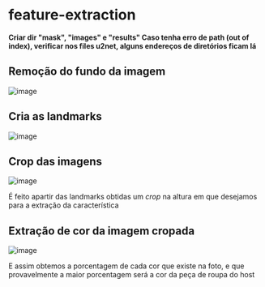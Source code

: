 # feature-extraction

<b> Criar dir "mask", "images" e "results"
Caso tenha erro de path (out of index), verificar nos files u2net, alguns endereços de diretórios ficam lá</b>


## Remoção do fundo da imagem
![image](https://user-images.githubusercontent.com/103227067/193166819-03bef079-1e79-4736-85f2-69d99c56ac77.png)

## Cria as landmarks 
![image](https://user-images.githubusercontent.com/103227067/193167112-468dcffb-ceef-45cb-81a0-89783681c3e2.png)

## Crop das imagens
![image](https://user-images.githubusercontent.com/103227067/193167345-5dfb1039-ce18-4789-b582-998f795f8530.png)

É feito apartir das landmarks obtidas um <i>crop</i> na altura em que desejamos para a extração da característica

## Extração de cor da imagem cropada
![image](https://user-images.githubusercontent.com/103227067/193167448-cc27df96-36f1-4260-90b2-a2c118bac863.png)

E assim obtemos a porcentagem de cada cor que existe na foto, e que provavelmente a maior porcentagem será a cor da peça de roupa do host

<!--
@cauansousa
@brunoandwele
->
